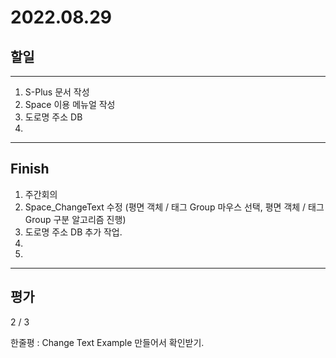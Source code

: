# 2022.08.29

## 할일

------

1. S-Plus 문서 작성
2. Space 이용 메뉴얼 작성
3. 도로명 주소 DB
4. 








------

## Finish

1. 주간회의
2. Space_ChangeText 수정 (평면 객체 / 태그 Group 마우스 선택, 평면 객체 / 태그 Group 구분 알고리즘 진행)
3. 도로명 주소 DB 추가 작업.
4. 
5. 


------

## 평가

  2 / 3

한줄평 : Change Text Example 만들어서 확인받기.